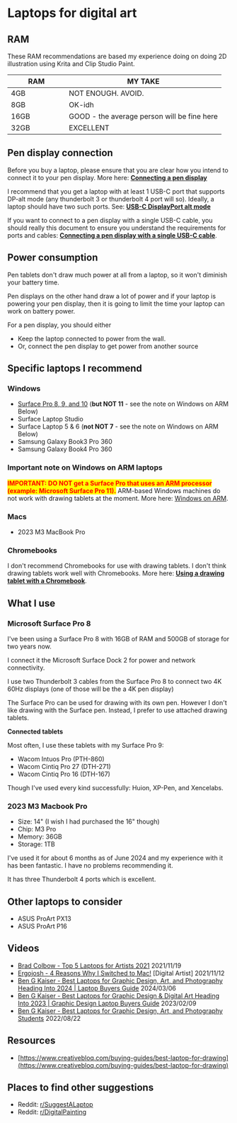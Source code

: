 # Laptops for digital art

## **RAM**&#x20;

These RAM recommendations are based my experience doing on doing 2D illustration using Krita and Clip Studio Paint.



<table><thead><tr><th width="115">RAM</th><th>MY TAKE</th></tr></thead><tbody><tr><td>4GB </td><td>NOT ENOUGH. AVOID.</td></tr><tr><td>8GB </td><td>OK-idh</td></tr><tr><td>16GB</td><td>GOOD - the average person will be fine here</td></tr><tr><td>32GB</td><td>EXCELLENT</td></tr></tbody></table>

## Pen display connection

Before you buy a laptop, please ensure that you are clear how you intend to connect it to your pen display. More here: [**Connecting a pen display**](connections-and-cabling/connecting-a-pen-display.md)&#x20;

I recommend that you get a laptop with at least 1 USB-C port that supports DP-alt mode (any thunderbolt 3 or thunderbolt 4 port will so). Ideally, a laptop should have two such ports. See: [**USB-C DisplayPort alt mode**](pen-displays/usb-c-displayport-alt-mode.md)

If you want to connect to a pen display with a single USB-C cable, you should really this document to ensure you understand the requirements for ports and cables: [**Connecting a pen display with a single USB-C cable**](connections-and-cabling/connecting-a-pen-display-with-one-usb-c-cable.md).

## Power consumption

Pen tablets don't draw much power at all from a laptop, so it won't diminish your battery time.

Pen displays on the other hand draw a lot of power and if your laptop is powering your pen display, then it is going to limit the time your laptop can work on battery power.

For a pen display, you should either

* Keep the laptop connected to power from the wall.&#x20;
* Or, connect the pen display to get power from another source

## Specific laptops I recommend

### Windows

* [Surface Pro 8, 9, and 10](../product-info/microsoft/microsoft-surface-pro-9.md) (**but NOT 11** - see the note on Windows on ARM Below)&#x20;
* Surface Laptop Studio&#x20;
* Surface Laptop 5 & 6 (**not NOT 7** - see the note on Windows on ARM Below)&#x20;
* Samsung Galaxy Book3 Pro 360&#x20;
* Samsung Galaxy Book4 Pro 360 &#x20;

### Important note on Windows on ARM laptops

<mark style="color:red;">**IMPORTANT: DO NOT get a Surface Pro that uses an ARM processor (example: Microsoft Surface Pro 11).**</mark> ARM-based Windows machines do not work with drawing tablets at the moment. More here: [Windows on ARM](windows/windows-on-arm.md).

### Macs

* 2023 M3 MacBook Pro

### **Chromebooks**

I don't recommend Chromebooks for use with drawing tablets. I don't think drawing tablets work well with Chromebooks. More here: [**Using a drawing tablet with a Chromebook**](general/using-a-drawing-tablet-with-a-chromebook.md).

## What I use

### Microsoft Surface Pro 8

I've been using a Surface Pro 8 with 16GB of RAM and 500GB of storage for two years now.

I connect it the Microsoft Surface Dock 2 for power and network connectivity.

I use two  Thunderbolt 3 cables from the Surface Pro 8 to connect two 4K 60Hz displays (one of those will be the a 4K pen display)&#x20;

The Surface Pro can be used for drawing with its own pen. However I don't like drawing with the Surface pen. Instead,  I prefer to use attached drawing tablets.&#x20;

**Connected tablets**&#x20;

Most often, I use these tablets with my Surface Pro 9:

* Wacom Intuos Pro (PTH-860)
* Wacom Cintiq Pro 27 (DTH-271)
* Wacom Cintiq Pro 16 (DTH-167)

Though I've used every kind successfully: Huion, XP-Pen, and Xencelabs.

### 2023 M3 Macbook Pro

* Size: 14" (I wish I had purchased the 16" though)
* Chip: M3 Pro
* Memory: 36GB
* Storage: 1TB

I've used it for about 6 months as of June 2024 and my experience with it has been fantastic. I have no problems recommending it.&#x20;

It has three Thunderbolt 4 ports which is excellent.

## Other laptops to consider

* ASUS ProArt PX13
* ASUS ProArt P16

## Videos

* [Brad Colbow - Top 5 Laptops for Artists 2021](https://www.youtube.com/watch?v=U6sBdsr5sdg)  2021/11/19
* [Ergojosh - 4 Reasons Why I Switched to Mac!](https://www.youtube.com/watch?v=Q0yT-rIh\_88) \[Digital Artist] 2021/11/12&#x20;
* [Ben G Kaiser - Best Laptops for Graphic Design, Art, and Photography Heading Into 2024 | Laptop Buyers Guide](https://www.youtube.com/watch?v=JLmPaBMeMKk) 2024/03/06&#x20;
* [Ben G Kaiser - Best Laptops for Graphic Design & Digital Art Heading Into 2023 | Graphic Design Laptop Buyers Guide](https://www.youtube.com/watch?v=3zE9RetXJ8Y) 2023/02/09&#x20;
* [Ben G Kaiser - Best Laptops for Graphic Design, Art, and Photography Students](https://www.youtube.com/watch?v=0JYW0KUO0VU) 2022/08/22 &#x20;

## Resources

* [https://www.creativebloq.com/buying-guides/best-laptop-for-drawing](https://www.creativebloq.com/buying-guides/best-laptop-for-drawing)

## Places to find other suggestions

* Reddit: [r/SuggestALaptop](https://www.reddit.com/r/SuggestALaptop/) &#x20;
* Reddit: [r/DigitalPainting](https://www.reddit.com/r/DigitalPainting/) &#x20;

